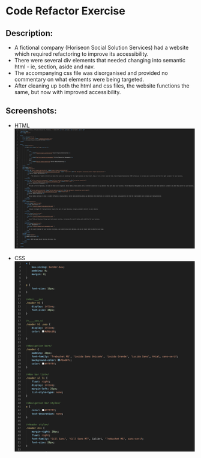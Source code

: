 # Code Refactor Exercise

## Description:
- A fictional company (Horiseon Social Solution Services) had a website which required refactoring to improve its accessibility.
- There were several div elements that needed changing into semantic html - ie, section, aside and nav.
- The accompanying css file was disorganised and provided no commentary on what elements were being targeted.
- After cleaning up both the html and css files, the website functions the same, but now with improved accessibility.

## Screenshots:
- HTML
![](Screen%20Shot%202021-05-29%20at%205.54.39%20pm.png)

- CSS
![](Screen%20Shot%202021-05-29%20at%206.11.23%20pm.png)
